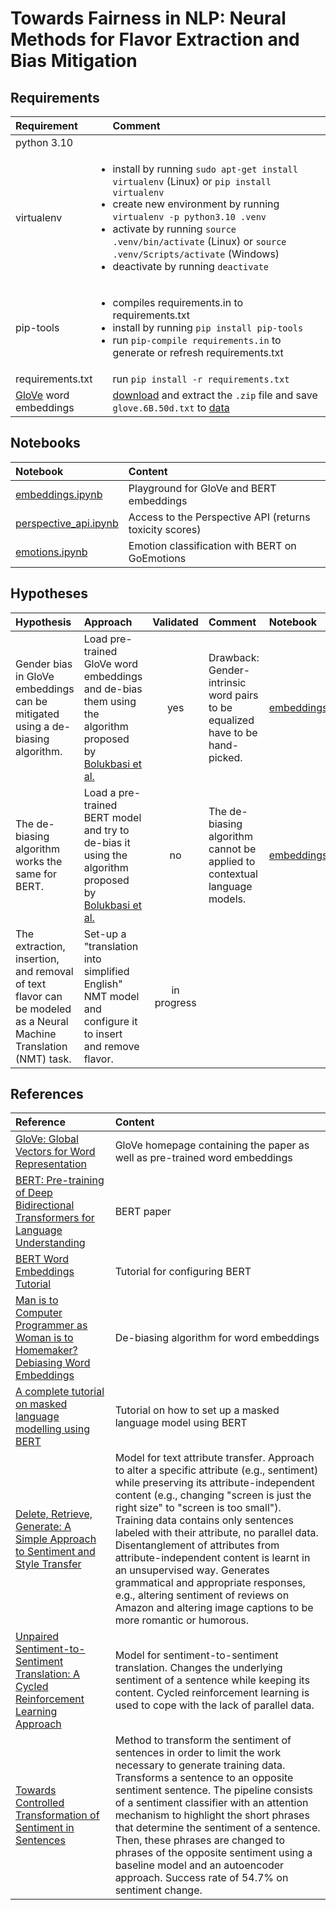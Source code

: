 # Towards Fairness in NLP: Neural Methods for Flavor Extraction and Bias Mitigation

## Requirements
Requirement | Comment
:--- | :---
python 3.10 | 
virtualenv | <ul style="padding-left:0em;"><li>install by running `sudo apt-get install virtualenv` (Linux) or `pip install virtualenv`</li><li>create new environment by running `virtualenv -p python3.10 .venv`</li><li>activate by running `source .venv/bin/activate` (Linux) or `source .venv/Scripts/activate` (Windows)</li><li>deactivate by running `deactivate`</li></ul>
pip-tools | <ul style="padding-left:0em;"><li>compiles requirements.in to requirements.txt</li><li>install by running `pip install pip-tools`</li><li>run `pip-compile requirements.in` to generate or refresh requirements.txt</li></ul>
requirements.txt | run `pip install -r requirements.txt`
[GloVe](https://nlp.stanford.edu/projects/glove/) word embeddings | [download](https://nlp.stanford.edu/data/glove.6B.zip) and extract the `.zip` file and save `glove.6B.50d.txt` to [data](./data)

## Notebooks
Notebook | Content
:--- | :---
[embeddings.ipynb](./embeddings.ipynb) | Playground for GloVe and BERT embeddings
[perspective_api.ipynb](./perspective_api.ipynb) | Access to the Perspective API (returns toxicity scores)
[emotions.ipynb](./emotions.ipynb) | Emotion classification with BERT on GoEmotions

## Hypotheses
Hypothesis | Approach | Validated | Comment | Notebook | References
:--- | :--- | :---: | :--- | :--- | :---
Gender bias in GloVe embeddings can be mitigated using a de-biasing algorithm. | Load pre-trained GloVe word embeddings and de-bias them using the algorithm proposed by [Bolukbasi et al.](https://arxiv.org/abs/1607.06520) | yes | Drawback: Gender-intrinsic word pairs to be equalized have to be hand-picked. | [embeddings.ipynb](./embeddings.ipynb) | <ul style="padding-left:0em;"></ul>
The de-biasing algorithm works the same for BERT. | Load a pre-trained BERT model and try to de-bias it using the algorithm proposed by [Bolukbasi et al.](https://arxiv.org/abs/1607.06520) | no | The de-biasing algorithm cannot be applied to contextual language models. | [embeddings.ipynb](./embeddings.ipynb) | <ul style="padding-left:0em;"></ul>
The extraction, insertion, and removal of text flavor can be modeled as a Neural Machine Translation (NMT) task. | Set-up a "translation into simplified English" NMT model and configure it to insert and remove flavor.  | in progress |  |  | <ul style="padding-left:0em;"></ul>

## References
Reference | Content
:--- | :---
[GloVe: Global Vectors for Word Representation](https://nlp.stanford.edu/projects/glove/) | GloVe homepage containing the paper as well as pre-trained word embeddings
[BERT: Pre-training of Deep Bidirectional Transformers for Language Understanding](https://aclanthology.org/N19-1423/) | BERT paper
[BERT Word Embeddings Tutorial](https://mccormickml.com/2019/05/14/BERT-word-embeddings-tutorial/) | Tutorial for configuring BERT
[Man is to Computer Programmer as Woman is to Homemaker? Debiasing Word Embeddings](https://arxiv.org/abs/1607.06520) | De-biasing algorithm for word embeddings
[A complete tutorial on masked language modelling using BERT](https://analyticsindiamag.com/a-complete-tutorial-on-masked-language-modelling-using-bert/) | Tutorial on how to set up a masked language model using BERT
[Delete, Retrieve, Generate: A Simple Approach to Sentiment and Style Transfer](https://paperswithcode.com/paper/delete-retrieve-generate-a-simple-approach-to) | Model for text attribute transfer. Approach to alter a specific attribute (e.g., sentiment) while preserving its attribute-independent content (e.g., changing "screen is just the right size" to "screen is too small"). Training data contains only sentences labeled with their attribute, no parallel data. Disentanglement of attributes from attribute-independent content is learnt in an unsupervised way. Generates grammatical and appropriate responses, e.g., altering sentiment of reviews on Amazon and altering image captions to be more romantic or humorous.
[Unpaired Sentiment-to-Sentiment Translation: A Cycled Reinforcement Learning Approach](https://paperswithcode.com/paper/unpaired-sentiment-to-sentiment-translation-a) | Model for sentiment-to-sentiment translation. Changes the underlying sentiment of a sentence while keeping its content. Cycled reinforcement learning is used to cope with the lack of parallel data.
[Towards Controlled Transformation of Sentiment in Sentences](https://paperswithcode.com/paper/towards-controlled-transformation-of) | Method to transform the sentiment of sentences in order to limit the work necessary to generate training data. Transforms a sentence to an opposite sentiment sentence. The pipeline consists of a sentiment classifier with an attention mechanism to highlight the short phrases that determine the sentiment of a sentence. Then, these phrases are changed to phrases of the opposite sentiment using a baseline model and an autoencoder approach. Success rate of 54.7% on sentiment change.
